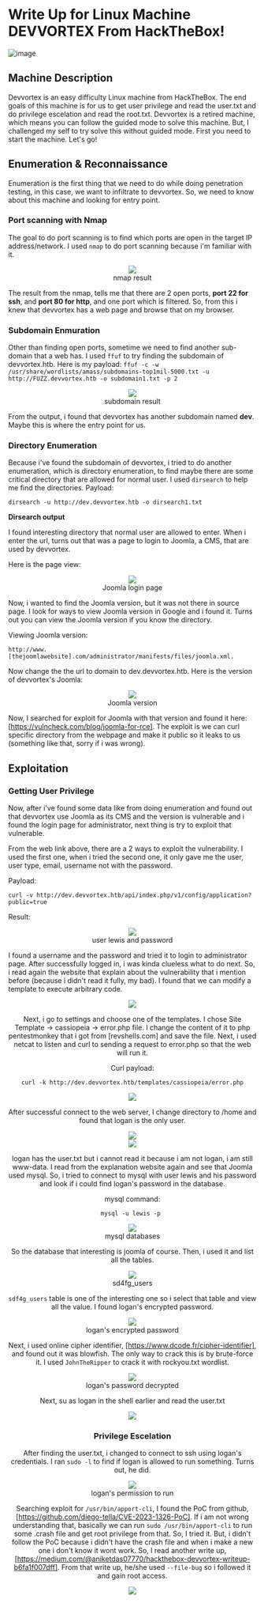 # Write Up for Linux Machine DEVVORTEX From HackTheBox!

![image](https://github.com/user-attachments/assets/4dd5af75-f9a8-499e-a1e8-31b9dc296b8e)

## Machine Description
Devvortex is an easy difficulty Linux machine from HackTheBox. The end goals of this machine is for us to get user privilege and read the user.txt and do privilege escelation and read the root.txt.
Devvortex is a retired machine, which means you can follow the guided mode to solve this machine. But, I challenged my self to try solve this without guided mode. First you need to start the machine. Let's go!

## Enumeration & Reconnaissance 
Enumeration is the first thing that we need to do while doing penetration testing, in this case, we want to infiltrate to devvortex. So, we need to know about this machine and looking for entry point.

### Port scanning with Nmap
The goal to do port scanning is to find which ports are open in the target IP address/network. I used `nmap` to do port scanning because i'm familiar with it.

<div align="center">
    <img src=https://github.com/user-attachments/assets/6f6f6bb7-1c21-4f07-9397-d97ac44a8778>
</div>


<div align="center">nmap result</div>



The result from the nmap, tells me that there are 2 open ports, **port 22 for ssh**, and **port 80 for http**, and one port which is filtered. So, from this i knew that devvortex has a web page and browse that on my browser.

### Subdomain Enmuration 
Other than finding open ports, sometime we need to find another sub-domain that a web has. I used `ffuf` to try finding the subdomain of devvortex.htb. Here is my payload: `ffuf -c -w /usr/share/wordlists/amass/subdomains-top1mil-5000.txt -u http://FUZZ.devvortex.htb -o subdomain1.txt -p 2`

<div align="center">
    <img src=https://github.com/user-attachments/assets/c3b492fc-f091-4b71-a594-540f36f20248>
</div>


<div align="center">subdomain result</div>



From the output, i found that devvortex has another subdomain named **dev**. Maybe this is where the entry point for us.

### Directory Enumeration
Because i've found the subdomain of devvortex, i tried to do another enumeration, which is directory enumeration, to find maybe there are some critical directory that are allowed for normal user. I used `dirsearch` to help me find the directories.
Payload: 

    dirsearch -u http://dev.devvortex.htb -o dirsearch1.txt

**Dirsearch output**


<div aling="center"
    <img src=https://github.com/user-attachments/assets/9855a7a3-439c-40ac-9ff4-2a3ba50d68ff>
</div>


I found interesting directory that normal user are allowed to enter. When i enter the url, turns out that was a page to login to Joomla, a CMS, that are used by devvortex.

Here is the page view:


<div align="center">
    <img src=https://github.com/user-attachments/assets/6573cd78-0ef0-43a4-bf83-a22131733c16>
</div>


<div align="center">Joomla login page</div>

Now, i wanted to find the Joomla version, but it was not there in source page. I look for ways to view Joomla version in Google and i found it. Turns out you can view the Joomla version if you know the directory.

Viewing Joomla version: 

    http://www.[thejoomlawebsite].com/administrator/manifests/files/joomla.xml.

Now change the the url to domain to dev.devvortex.htb. Here is the version of devvortex's Joomla:

<div align="center">
    <img src=https://github.com/user-attachments/assets/67f3a279-c622-41f8-a89f-f69c4999bf42>
</div>


<div align="center">Joomla version</div>


Now, I searched for exploit for Joomla with that version and found it here: [https://vulncheck.com/blog/joomla-for-rce]. The exploit is we can curl specific directory from the webpage and make it public so it leaks to us (something like that, sorry if i was wrong).

## Exploitation

### Getting User Privilege
Now, after i've found some data like from doing enumeration and found out that devvortex use Joomla as its CMS and the version is vulnerable and i found the login page for administrator, next thing is try to exploit that vulnerable.

From the web link above, there are a 2 ways to exploit the vulnerability. I used the first one, when i tried the second one, it only gave me the user, user type, email, username not with the password.

Payload: 

    curl -v http://dev.devvortex.htb/api/index.php/v1/config/application?public=true

Result:

<div align="center">
    <img src=https://github.com/user-attachments/assets/fe3f4e00-ae69-44d7-afd4-9165d38c76d4>
</div>


<div align="center">user lewis and password</div>


I found a username and the password and tried it to login to administrator page. After successfully logged in, i was kinda clueless what to do next. So, i read again the website that explain about the vulnerability that i mention before (because i didn't read it fully, my bad). I found that we can modify a template to execute arbitrary code.


<div align="center">
    <img src=https://github.com/user-attachments/assets/065a13e7-c327-4626-8b55-d56ade97a148"
</div>



Next, i go to settings and choose one of the templates. I chose Site Template -> cassiopeia -> error.php file. I change the content of it to php pentestmonkey that i got from [revshells.com] and save the file. Next, i used netcat to listen and curl to sending a request to error.php so that the web will run it.

Curl payload: 

    curl -k http://dev.devvortex.htb/templates/cassiopeia/error.php


<div algin="center">
    <img src=https://github.com/user-attachments/assets/450dce9b-59fa-488c-9f5d-06c811fee2c5>
</div>



After successful connect to the web server, I change directory to /home and found that logan is the only user.


<div align="center">
    <img src=https://github.com/user-attachments/assets/3175333a-3872-491f-bb8c-b74bea535c86>
</div>



<div align="center">
    <img src=https://github.com/user-attachments/assets/c714cc63-61ac-425a-8254-dd4615d95723>
</div>



logan has the user.txt but i cannot read it because i am not logan, i am still www-data. I read from the explanation website again and see that Joomla used mysql. So, i tried to connect to mysql with user lewis and his password and look if i could find logan's password in the database.

mysql command: 

    mysql -u lewis -p 

<div align="center">
    <img src=https://github.com/user-attachments/assets/9d1cea69-2a2d-4a4f-9778-ad8fff0f125b>
</div>


<div align="center">mysql databases</div>


So the database that interesting is joomla of course. Then, i used it and list all the tables.



<div align="center">
    <img src=https://github.com/user-attachments/assets/3fdca95f-49ab-4e95-92a5-2a9024150969>
</div>



<div align="center">sd4fg_users</div>

`sdf4g_users` table is one of the interesting one so i select that table and view all the value. I found logan's encrypted password.



<div align="center">
    <img src=https://github.com/user-attachments/assets/ec17184f-c6cd-48d0-9033-a13c905cdddd>
</div>


<div align="center">logan's encrypted password</div>



Next, i used online cipher identifier, [https://www.dcode.fr/cipher-identifier], and found out it was blowfish. The only way to crack this is by brute-force it.
I used `JohnTheRipper` to crack it with rockyou.txt wordlist. 


<div align="center">
    <img src=https://github.com/user-attachments/assets/84c332d9-ff98-43db-a8bc-8608d690d617>
</div>


<div align="center">logan's password decrypted</div>



Next, su as logan in the shell earlier and read the user.txt


<div align="center">
    <img src=https://github.com/user-attachments/assets/61fa3bf7-7f28-4999-8503-cd65123d3e7f>
</div>



### Privilege Escelation

After finding the user.txt, i changed to connect to ssh using logan's credentials. I ran `sudo -l` to find if logan is allowed to run something. Turns out, he did.


<div align="center">
    <img src=https://github.com/user-attachments/assets/f964a301-298d-484b-bea0-0c72cba8cdb9>
</div>


<div align="center">logan's permission to run</div>

Searching exploit for `/usr/bin/apport-cli`, I found the PoC from github, [https://github.com/diego-tella/CVE-2023-1326-PoC]. If i am not wrong understanding that, basically we can run `sudo /usr/bin/apport-cli` to run some .crash file and get root privilege from that. So, I tried it. But, i didn't follow the PoC because i didn't have the crash file and when i make a new one i don't know it wont work.
So, I read another write up, [https://medium.com/@aniketdas07770/hackthebox-devvortex-writeup-b6fa1f007dff]. From that write up, he/she used `--file-bug` so i followed it and gain root access.


<div align="center">
    <img src=https://github.com/user-attachments/assets/ab2863f2-e3cb-4154-96e4-9242fb908e78>
</div>


<div align="center>root.txt</div>



Thank you for **Aniket Das** for the write up you help me did the privilege escelation when i couldn't figure out why i can't do the exploit following the PoC.

Okay, that's all. Thank you for reading!.











